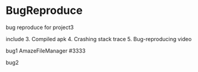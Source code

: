 # BugReproduce
bug reproduce for project3

include 3. Compiled apk  4. Crashing stack trace 5. Bug-reproducing video

bug1  AmazeFileManager #3333

bug2
